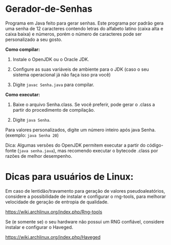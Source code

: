 # Gerador-de-Senhas
Programa em Java feito para gerar senhas.
Este programa por padrão gera uma senha de 12 caracteres contendo letras do alfabeto latino (caixa alta e caixa baixa) e números, porém o número de caracteres pode ser personalizado a seu gosto.

**Como compilar:**

1) Instale o OpenJDK ou o Oracle JDK.

2) Configure as suas variáveis de ambiente para o JDK (caso o seu sistema operacional já não faça isso pra você)

3) Digite `javac Senha.java` para compilar.

**Como executar:**

1) Baixe o arquivo Senha.class. Se você preferir, pode gerar o .class a partir do procedimento de compilação.

2) Digite `java Senha`.

Para valores personalizados, digite um número inteiro após java Senha. (exemplo: `java Senha 20`)

Dica: Algumas versões do OpenJDK permitem executar a partir do código-fonte (`java senha.java`), mas recomendo executar o bytecode .class por razões de melhor desempenho.

<h1>Dicas para usuários de Linux: </h1>

Em caso de lentidão/travamento para geração de valores pseudoaleatórios, considere a possibilidade de instalar e configurar o rng-tools, para melhorar velocidade de geração de entropia de qualidade.

https://wiki.archlinux.org/index.php/Rng-tools

Se (e somente se) o seu hardware não possui um RNG confiável, considere instalar e configurar o Haveged.

https://wiki.archlinux.org/index.php/Haveged
